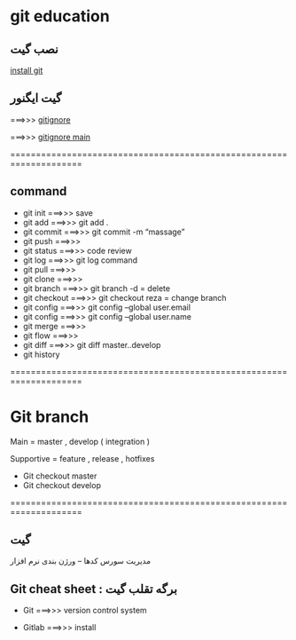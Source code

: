 # git education

 ## نصب گیت
[ install git ](https://git-scm.com/docs/gitignore)

## گیت ایگنور
===>>> [ gitignore ](https://docs.gitignore.io/)

===>>> [ gitignore main ](https://www.toptal.com/developers/gitignore)


====================================================================


## command

- git init     ===>>> save
- git add      ===>>> git add .
- git commit   ===>>> git commit -m “massage”
- git push     ===>>>
- git status   ===>>> code review
- git log      ===>>> git log command
- git pull     ===>>>
- git clone    ===>>>
- git branch   ===>>> git branch -d = delete
- git checkout ===>>> git checkout reza = change branch
- git config   ===>>> git config –global user.email
- git config   ===>>> git config –global user.name
- git merge    ===>>>
- git flow     ===>>>
- git diff     ===>>> git diff master..develop
- git history

====================================================================

# Git branch

Main       = master , develop ( integration )

Supportive = feature , release , hotfixes

- Git checkout master
- Git checkout develop
  
====================================================================

## گیت

مدیریت سورس کدها – ورژن بندی نرم افزار

## Git cheat sheet : برگه تقلب گیت


- Git ===>>> version control system

- Gitlab ===>>> install 
